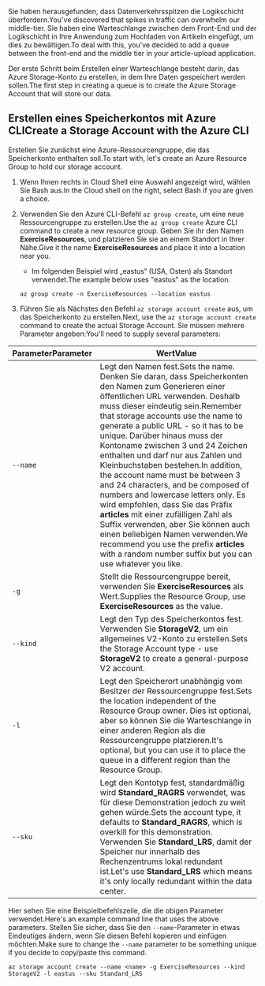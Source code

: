<span data-ttu-id="63158-101">Sie haben herausgefunden, dass Datenverkehrsspitzen die Logikschicht überfordern.</span><span class="sxs-lookup"><span data-stu-id="63158-101">You've discovered that spikes in traffic can overwhelm our middle-tier.</span></span> <span data-ttu-id="63158-102">Sie haben eine Warteschlange zwischen dem Front-End und der Logikschicht in Ihre Anwendung zum Hochladen von Artikeln eingefügt, um dies zu bewältigen.</span><span class="sxs-lookup"><span data-stu-id="63158-102">To deal with this, you've decided to add a queue between the front-end and the middle tier in your article-upload application.</span></span>

<span data-ttu-id="63158-103">Der erste Schritt beim Erstellen einer Warteschlange besteht darin, das Azure Storage-Konto zu erstellen, in dem Ihre Daten gespeichert werden sollen.</span><span class="sxs-lookup"><span data-stu-id="63158-103">The first step in creating a queue is to create the Azure Storage Account that will store our data.</span></span>

## <a name="create-a-storage-account-with-the-azure-cli"></a><span data-ttu-id="63158-104">Erstellen eines Speicherkontos mit Azure CLI</span><span class="sxs-lookup"><span data-stu-id="63158-104">Create a Storage Account with the Azure CLI</span></span>

<span data-ttu-id="63158-105">Erstellen Sie zunächst eine Azure-Ressourcengruppe, die das Speicherkonto enthalten soll.</span><span class="sxs-lookup"><span data-stu-id="63158-105">To start with, let's create an Azure Resource Group to hold our storage account.</span></span>

1. <span data-ttu-id="63158-106">Wenn Ihnen rechts in Cloud Shell eine Auswahl angezeigt wird, wählen Sie Bash aus.</span><span class="sxs-lookup"><span data-stu-id="63158-106">In the Cloud shell on the right, select Bash if you are given a choice.</span></span>

2. <span data-ttu-id="63158-107">Verwenden Sie den Azure CLI-Befehl `az group create`, um eine neue Ressourcengruppe zu erstellen.</span><span class="sxs-lookup"><span data-stu-id="63158-107">Use the `az group create` Azure CLI command to create a new resource group.</span></span> <span data-ttu-id="63158-108">Geben Sie ihr den Namen **ExerciseResources**, und platzieren Sie sie an einem Standort in Ihrer Nähe.</span><span class="sxs-lookup"><span data-stu-id="63158-108">Give it the name **ExerciseResources** and place it into a location near you.</span></span> 
    - <span data-ttu-id="63158-109">Im folgenden Beispiel wird „eastus“ (USA, Osten) als Standort verwendet.</span><span class="sxs-lookup"><span data-stu-id="63158-109">The example below uses "eastus" as the location.</span></span>

    ```azurecli
    az group create -n ExerciseResources --location eastus
    ```
        
2. <span data-ttu-id="63158-110">Führen Sie als Nächstes den Befehl `az storage account create` aus, um das Speicherkonto zu erstellen.</span><span class="sxs-lookup"><span data-stu-id="63158-110">Next, use the `az storage account create` command to create the actual Storage Account.</span></span> <span data-ttu-id="63158-111">Sie müssen mehrere Parameter angeben:</span><span class="sxs-lookup"><span data-stu-id="63158-111">You'll need to supply several parameters:</span></span>

| <span data-ttu-id="63158-112">Parameter</span><span class="sxs-lookup"><span data-stu-id="63158-112">Parameter</span></span> | <span data-ttu-id="63158-113">Wert</span><span class="sxs-lookup"><span data-stu-id="63158-113">Value</span></span> |
|-----------|-------|
| `--name`  | <span data-ttu-id="63158-114">Legt den Namen fest.</span><span class="sxs-lookup"><span data-stu-id="63158-114">Sets the name.</span></span> <span data-ttu-id="63158-115">Denken Sie daran, dass Speicherkonten den Namen zum Generieren einer öffentlichen URL verwenden. Deshalb muss dieser eindeutig sein.</span><span class="sxs-lookup"><span data-stu-id="63158-115">Remember that storage accounts use the name to generate a public URL - so it has to be unique.</span></span> <span data-ttu-id="63158-116">Darüber hinaus muss der Kontoname zwischen 3 und 24 Zeichen enthalten und darf nur aus Zahlen und Kleinbuchstaben bestehen.</span><span class="sxs-lookup"><span data-stu-id="63158-116">In addition, the account name must be between 3 and 24 characters, and be composed of numbers and lowercase letters only.</span></span> <span data-ttu-id="63158-117">Es wird empfohlen, dass Sie das Präfix **articles** mit einer zufälligen Zahl als Suffix verwenden, aber Sie können auch einen beliebigen Namen verwenden.</span><span class="sxs-lookup"><span data-stu-id="63158-117">We recommend you use the prefix **articles** with a random number suffix but you can use whatever you like.</span></span> |
| `-g`        | <span data-ttu-id="63158-118">Stellt die Ressourcengruppe bereit, verwenden Sie **ExerciseResources** als Wert.</span><span class="sxs-lookup"><span data-stu-id="63158-118">Supplies the Resource Group, use **ExerciseResources** as the value.</span></span> |
| `--kind`    | <span data-ttu-id="63158-119">Legt den Typ des Speicherkontos fest. Verwenden Sie **StorageV2**, um ein allgemeines V2-Konto zu erstellen.</span><span class="sxs-lookup"><span data-stu-id="63158-119">Sets the Storage Account type - use **StorageV2** to create a general-purpose V2 account.</span></span> |
| `-l`        | <span data-ttu-id="63158-120">Legt den Speicherort unabhängig vom Besitzer der Ressourcengruppe fest.</span><span class="sxs-lookup"><span data-stu-id="63158-120">Sets the location independent of the Resource Group owner.</span></span> <span data-ttu-id="63158-121">Dies ist optional, aber so können Sie die Warteschlange in einer anderen Region als die Ressourcengruppe platzieren.</span><span class="sxs-lookup"><span data-stu-id="63158-121">It's optional, but you can use it to place the queue in a different region than the Resource Group.</span></span> |
| `--sku`     | <span data-ttu-id="63158-122">Legt den Kontotyp fest, standardmäßig wird **Standard_RAGRS** verwendet, was für diese Demonstration jedoch zu weit gehen würde.</span><span class="sxs-lookup"><span data-stu-id="63158-122">Sets the account type, it defaults to **Standard_RAGRS**, which is overkill for this demonstration.</span></span> <span data-ttu-id="63158-123">Verwenden Sie **Standard_LRS**, damit der Speicher nur innerhalb des Rechenzentrums lokal redundant ist.</span><span class="sxs-lookup"><span data-stu-id="63158-123">Let's use **Standard_LRS** which means it's only locally redundant within the data center.</span></span> |

<span data-ttu-id="63158-124">Hier sehen Sie eine Beispielbefehlszeile, die die obigen Parameter verwendet.</span><span class="sxs-lookup"><span data-stu-id="63158-124">Here's an example command line that uses the above parameters.</span></span> <span data-ttu-id="63158-125">Stellen Sie sicher, dass Sie den `--name`-Parameter in etwas Eindeutiges ändern, wenn Sie diesen Befehl kopieren und einfügen möchten.</span><span class="sxs-lookup"><span data-stu-id="63158-125">Make sure to change the `--name` parameter to be something unique if you decide to copy/paste this command.</span></span>

```azurecli
az storage account create --name <name> -g ExerciseResources --kind StorageV2 -l eastus --sku Standard_LRS
```
